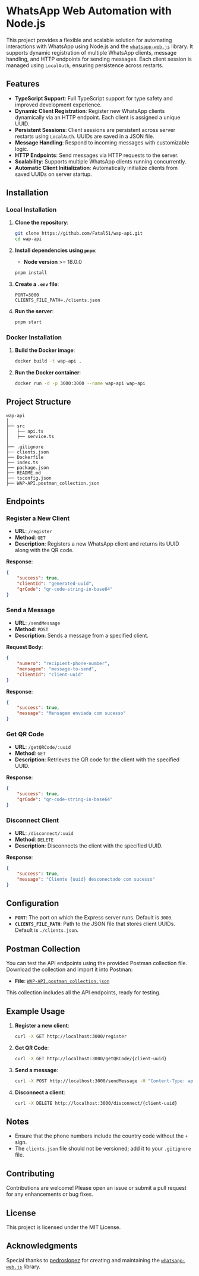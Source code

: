 
# WhatsApp Web Automation with Node.js

This project provides a flexible and scalable solution for automating interactions with WhatsApp using Node.js and the [`whatsapp-web.js`](https://github.com/pedroslopez/whatsapp-web.js) library. It supports dynamic registration of multiple WhatsApp clients, message handling, and HTTP endpoints for sending messages. Each client session is managed using `LocalAuth`, ensuring persistence across restarts.

## Features

- **TypeScript Support**: Full TypeScript support for type safety and improved development experience.
- **Dynamic Client Registration**: Register new WhatsApp clients dynamically via an HTTP endpoint. Each client is assigned a unique UUID.
- **Persistent Sessions**: Client sessions are persistent across server restarts using `LocalAuth`. UUIDs are saved in a JSON file.
- **Message Handling**: Respond to incoming messages with customizable logic.
- **HTTP Endpoints**: Send messages via HTTP requests to the server.
- **Scalability**: Supports multiple WhatsApp clients running concurrently.
- **Automatic Client Initialization**: Automatically initialize clients from saved UUIDs on server startup.

## Installation

### Local Installation

1. **Clone the repository**:
    ```bash
    git clone https://github.com/Fatal51/wap-api.git
    cd wap-api
    ```

2. **Install dependencies using `pnpm`**:
    - **Node version** >= 18.0.0
    ```bash
    pnpm install
    ```

3. **Create a `.env` file**:
    ```env
    PORT=3000
    CLIENTS_FILE_PATH=./clients.json
    ```

4. **Run the server**:
    ```bash
    pnpm start
    ```

### Docker Installation

1. **Build the Docker image**:
    ```bash
    docker build -t wap-api .
    ```

2. **Run the Docker container**:
    ```bash
    docker run -d -p 3000:3000 --name wap-api wap-api
    ```

## Project Structure

```
wap-api
│
├── src
│   ├── api.ts
│   ├── service.ts
│
├── .gitignore
├── clients.json
├── Dockerfile
├── index.ts
├── package.json
├── README.md
├── tsconfig.json
├── WAP-API.postman_collection.json
```

## Endpoints

### Register a New Client

- **URL**: `/register`
- **Method**: `GET`
- **Description**: Registers a new WhatsApp client and returns its UUID along with the QR code.

**Response**:
```json
{
    "success": true,
    "clientId": "generated-uuid",
    "qrCode": "qr-code-string-in-base64"
}
```

### Send a Message

- **URL**: `/sendMessage`
- **Method**: `POST`
- **Description**: Sends a message from a specified client.

**Request Body**:
```json
{
    "numero": "recipient-phone-number",
    "mensagem": "message-to-send",
    "clientId": "client-uuid"
}
```

**Response**:
```json
{
    "success": true,
    "message": "Mensagem enviada com sucesso"
}
```

### Get QR Code

- **URL**: `/getQRCode/:uuid`
- **Method**: `GET`
- **Description**: Retrieves the QR code for the client with the specified UUID.

**Response**:
```json
{
    "success": true,
    "qrCode": "qr-code-string-in-base64"
}
```

### Disconnect Client

- **URL**: `/disconnect/:uuid`
- **Method**: `DELETE`
- **Description**: Disconnects the client with the specified UUID.

**Response**:
```json
{
    "success": true,
    "message": "Cliente {uuid} desconectado com sucesso"
}
```

## Configuration

- **`PORT`**: The port on which the Express server runs. Default is `3000`.
- **`CLIENTS_FILE_PATH`**: Path to the JSON file that stores client UUIDs. Default is `./clients.json`.

## Postman Collection

You can test the API endpoints using the provided Postman collection file. Download the collection and import it into Postman:

- **File**: [`WAP-API.postman_collection.json`](./WAP-API.postman_collection.json)

This collection includes all the API endpoints, ready for testing.

## Example Usage

1. **Register a new client**:
    ```bash
    curl -X GET http://localhost:3000/register
    ```

2. **Get QR Code**:
    ```bash
    curl -X GET http://localhost:3000/getQRCode/{client-uuid}
    ```

3. **Send a message**:
    ```bash
    curl -X POST http://localhost:3000/sendMessage -H "Content-Type: application/json" -d '{"numero": "1234567890", "mensagem": "Olá, esta é uma mensagem enviada via HTTP!", "clientId": "client-uuid"}'
    ```

4. **Disconnect a client**:
    ```bash
    curl -X DELETE http://localhost:3000/disconnect/{client-uuid}
    ```

## Notes

- Ensure that the phone numbers include the country code without the `+` sign.
- The `clients.json` file should not be versioned; add it to your `.gitignore` file.

## Contributing

Contributions are welcome! Please open an issue or submit a pull request for any enhancements or bug fixes.

## License

This project is licensed under the MIT License.

## Acknowledgments

Special thanks to [pedroslopez](https://github.com/pedroslopez) for creating and maintaining the [`whatsapp-web.js`](https://github.com/pedroslopez/whatsapp-web.js) library.
